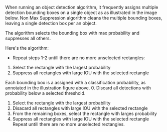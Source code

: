 When running an object detection algorithm, it frequently assigns multiple detection bounding boxes on a single object as as illustrated in the image below. Non Max Suppression algorithm cleans the multiple bounding boxes, leaving a single detection box per an object.

The algorithm selects the bounding box with max probability and suppresses all others.

Here's the algorithm:

- Repeat steps 1-2 untill there are no more unselected rectangles:
1. Select the rectangle with the largest probability
2. Suppress all rectangles with large IOU with the selected rectangle


Each bounding box is a assigned with a classification probability, as annotated in the illustration figure above.
0. Discard all detections with probability below a selected threshold.
1. Select the rectangle with the largest probability
2. Disacard all rectangles with large IOU with the selected rectangle
3. From the remaining boxes, select the rectangle with larges probability
4. Suppress all rectangles with large IOU with the selected rectangle
Repeat untill there are no more unselected rectangles.





